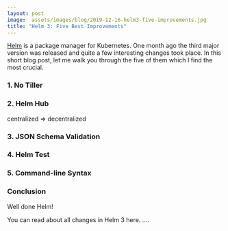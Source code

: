 ```yaml
---
layout: post
image:  assets/images/blog/2019-12-16-helm3-five-improvements.jpg
title: "Helm 3: Five Best Improvements"
---
```


[Helm](https://helm.sh/) is a package manager for Kubernetes. One month ago the third major version was released and quite a few interesting changes took place. In this short blog post, let me walk you through the five of them which I find the most crucial.

### 1. No Tiller

### 2. Helm Hub

centralized => decentralized

### 3. JSON Schema Validation

### 4. Helm Test

### 5. Command-line Syntax

### Conclusion

Well done Helm! 

You can read about all changes in Helm 3 here. ....